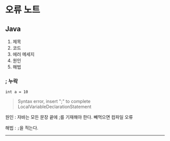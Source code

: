 # 오류 노트

## Java

1. 제목
2. 코드
3. 에러 메세지
4. 원인
5. 해법


### ; 누락
`int a = 10`
> Syntax error, insert ";" to complete LocalVariableDeclarationStatement

원인 : 자바는 모든 문장 끝에 ;를 기재해야 한다. 빼먹으면 컴파일 오류

해법 : `;`을 적는다.

---

